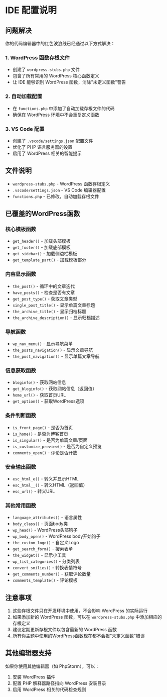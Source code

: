 # IDE 配置说明

## 问题解决

你的代码编辑器中的红色波浪线已经通过以下方式解决：

### 1. WordPress 函数存根文件
- 创建了 `wordpress-stubs.php` 文件
- 包含了所有常用的 WordPress 核心函数定义
- 让 IDE 能够识别 WordPress 函数，消除"未定义函数"警告

### 2. 自动加载配置
- 在 `functions.php` 中添加了自动加载存根文件的代码
- 确保在 WordPress 环境中不会重复定义函数

### 3. VS Code 配置
- 创建了 `.vscode/settings.json` 配置文件
- 优化了 PHP 语言服务器的设置
- 启用了 WordPress 相关的智能提示

## 文件说明

- `wordpress-stubs.php` - WordPress 函数存根定义
- `.vscode/settings.json` - VS Code 编辑器配置
- `functions.php` - 已修改，自动加载存根文件

## 已覆盖的WordPress函数

### 核心模板函数
- `get_header()` - 加载头部模板
- `get_footer()` - 加载底部模板
- `get_sidebar()` - 加载侧边栏模板
- `get_template_part()` - 加载模板部分

### 内容显示函数
- `the_post()` - 循环中的文章迭代
- `have_posts()` - 检查是否有文章
- `get_post_type()` - 获取文章类型
- `single_post_title()` - 显示单篇文章标题
- `the_archive_title()` - 显示归档标题
- `the_archive_description()` - 显示归档描述

### 导航函数
- `wp_nav_menu()` - 显示导航菜单
- `the_posts_navigation()` - 显示文章导航
- `the_post_navigation()` - 显示单篇文章导航

### 信息获取函数
- `bloginfo()` - 获取网站信息
- `get_bloginfo()` - 获取网站信息（返回值）
- `home_url()` - 获取首页URL
- `get_option()` - 获取WordPress选项

### 条件判断函数
- `is_front_page()` - 是否为首页
- `is_home()` - 是否为博客首页
- `is_singular()` - 是否为单篇文章/页面
- `is_customize_preview()` - 是否为自定义预览
- `comments_open()` - 评论是否开放

### 安全输出函数
- `esc_html_e()` - 转义并显示HTML
- `esc_html__()` - 转义HTML（返回值）
- `esc_url()` - 转义URL

### 其他常用函数
- `language_attributes()` - 语言属性
- `body_class()` - 页面body类
- `wp_head()` - WordPress头部钩子
- `wp_body_open()` - WordPress body开始钩子
- `the_custom_logo()` - 自定义Logo
- `get_search_form()` - 搜索表单
- `the_widget()` - 显示小工具
- `wp_list_categories()` - 分类列表
- `convert_smilies()` - 转换表情符号
- `get_comments_number()` - 获取评论数量
- `comments_template()` - 评论模板

## 注意事项

1. 这些存根文件只在开发环境中使用，不会影响 WordPress 的实际运行
2. 如果添加新的 WordPress 函数，可以在 `wordpress-stubs.php` 中添加相应的存根定义
3. 建议定期更新存根文件以包含最新的 WordPress 函数
4. 所有你主题中使用的WordPress函数现在都不会报"未定义函数"错误

## 其他编辑器支持

如果你使用其他编辑器（如 PhpStorm），可以：
1. 安装 WordPress 插件
2. 配置 PHP 解释器路径指向 WordPress 安装目录
3. 启用 WordPress 相关的代码检查规则
